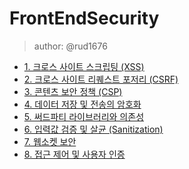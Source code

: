 # FrontEndSecurity

> author: @rud1676

- [1. 크로스 사이트 스크립팅 (XSS)]()
- [2. 크로스 사이트 리퀘스트 포저리 (CSRF)]()
- [3. 콘텐츠 보안 정책 (CSP)]()
- [4. 데이터 저장 및 전송의 암호화]()
- [5. 써드파티 라이브러리와 의존성]()
- [6. 입력값 검증 및 살균 (Sanitization)]()
- [7. 웹소켓 보안]()
- [8. 접근 제어 및 사용자 인증]()
